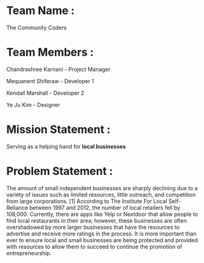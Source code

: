 # Team Name :

The Community Coders 

# Team Members :

Chandrashree Karnani - Project Manager 

Mequanent Shiferaw - Developer 1

Kendall Marshall - Developer 2

Ye Ju Kim - Designer 

# Mission Statement :

Serving as a helping hand for **local businesses**

# Problem Statement :

The amount of small independent businesses are sharply declining due to a variety of issues such as limited resources, little outreach, and competition from large corporations. [1] According to The Institute For Local Self-Reliance between 1997 and 2012, the number of local retailers fell by 108,000.  Currently, there are apps like Yelp or Nextdoor that allow people to find local restaurants in their area; however, these businesses are often overshadowed by more larger businesses that have the resources to advertise and receive more ratings in the process. It is more important than ever to ensure local and small businesses are being protected and provided with resources to allow them to succeed to continue the promotion of entrepreneurship.  
